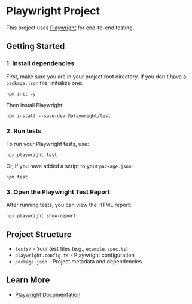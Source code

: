 # Playwright Project

This project uses [Playwright](https://playwright.dev/) for end-to-end testing.

## Getting Started

### 1. Install dependencies

First, make sure you are in your project root directory. If you don't have a `package.json` file, initialize one:

```
npm init -y
```

Then install Playwright:

```
npm install --save-dev @playwright/test
```

### 2. Run tests

To run your Playwright tests, use:

```
npx playwright test
```

Or, if you have added a script to your `package.json`:

```
npm test
```

### 3. Open the Playwright Test Report

After running tests, you can view the HTML report:

```
npx playwright show-report
```

## Project Structure

- `tests/` - Your test files (e.g., `example.spec.ts`)
- `playwright.config.ts` - Playwright configuration
- `package.json` - Project metadata and dependencies

## Learn More

- [Playwright Documentation](https://playwright.dev/docs/intro)